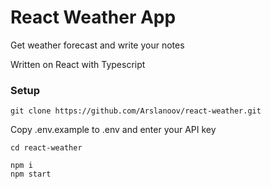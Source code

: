 # React Weather App

Get weather forecast and write your notes

Written on React with Typescript

### Setup

    git clone https://github.com/Arslanoov/react-weather.git
    
Copy .env.example to .env and enter your API key
    
    cd react-weather

    npm i
    npm start
